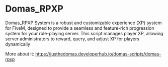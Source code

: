 # Domas_RPXP
Domas_RPXP System is a robust and customizable experience (XP) system for FiveM, designed to provide a seamless and feature-rich progression system for your role-playing server. This script manages player XP, allowing server administrators to reward, query, and adjust XP for players dynamically

More about it: https://justhedomas.developerhub.io/domas-scripts/domas-rpxp
